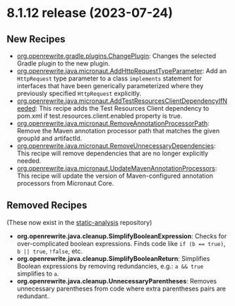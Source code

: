 # 8.1.12 release (2023-07-24)

## New Recipes

* [org.openrewrite.gradle.plugins.ChangePlugin](https://docs.openrewrite.org/reference/recipes/gradle/plugins/changeplugin): Changes the selected Gradle plugin to the new plugin. 
* [org.openrewrite.java.micronaut.AddHttpRequestTypeParameter](https://docs.openrewrite.org/reference/recipes/java/micronaut/addhttprequesttypeparameter): Add an `HttpRequest` type parameter to a class `implements` statement for interfaces that have been generically parameterized where they previously specified `HttpRequest` explicitly. 
* [org.openrewrite.java.micronaut.AddTestResourcesClientDependencyIfNeeded](https://docs.openrewrite.org/reference/recipes/java/micronaut/addtestresourcesclientdependencyifneeded): This recipe adds the Test Resources Client dependency to pom.xml if test.resources.client.enabled property is true. 
* [org.openrewrite.java.micronaut.RemoveAnnotationProcessorPath](https://docs.openrewrite.org/reference/recipes/java/micronaut/removeannotationprocessorpath): Remove the Maven annotation processor path that matches the given groupId and artifactId. 
* [org.openrewrite.java.micronaut.RemoveUnnecessaryDependencies](https://docs.openrewrite.org/reference/recipes/java/micronaut/removeunnecessarydependencies): This recipe will remove dependencies that are no longer explicitly needed. 
* [org.openrewrite.java.micronaut.UpdateMavenAnnotationProcessors](https://docs.openrewrite.org/reference/recipes/java/micronaut/updatemavenannotationprocessors): This recipe will update the version of Maven-configured annotation processors from Micronaut Core. 

## Removed Recipes

(These now exist in the [static-analysis](https://github.com/openrewrite/rewrite-static-analysis) repository)

* **org.openrewrite.java.cleanup.SimplifyBooleanExpression**: Checks for over-complicated boolean expressions. Finds code like `if (b == true)`, `b || true`, `!false`, etc. 
* **org.openrewrite.java.cleanup.SimplifyBooleanReturn**: Simplifies Boolean expressions by removing redundancies, e.g.: `a && true` simplifies to `a`. 
* **org.openrewrite.java.cleanup.UnnecessaryParentheses**: Removes unnecessary parentheses from code where extra parentheses pairs are redundant. 

